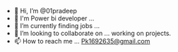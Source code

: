- 👋 Hi, I’m @01pradeep
- 👀 I'm Power bi developer ...
- 🌱 I’m currently finding jobs ...
- 💞️ I’m looking to collaborate on ... working on projects.
- 📫 How to reach me ... Pk1692635@gmail.com

<!---
01pradeep/01pradeep is a ✨ special ✨ repository because its `README.md` (this file) appears on your GitHub profile.
You can click the Preview link to take a look at your changes.
--->

